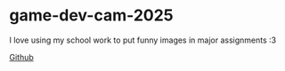 # game-dev-cam-2025
I love using my school work to put funny images in major assignments :3

[Github](https://amia-39.github.io/game-dev-cam-2025/public/Index.html)

